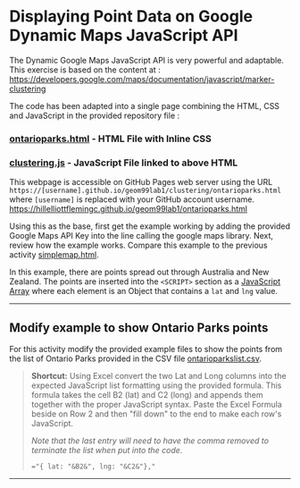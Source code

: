 # Displaying Point Data on Google Dynamic Maps JavaScript API

The Dynamic Google Maps JavaScript API is very powerful and adaptable. This exercise is based on the content at :
https://developers.google.com/maps/documentation/javascript/marker-clustering 

The code has been adapted into a single page combining the HTML, CSS and JavaScript in the provided repository file :

### [ontarioparks.html](ontarioparks.html) - HTML File with Inline CSS
### [clustering.js](clustering.js) - JavaScript File linked to above HTML

This webpage is accessible on GitHub Pages web server using the URL `https://[username].github.io/geom99lab1/clustering/ontarioparks.html` where `[username]` is replaced with your GitHub account username. 
https://hillelliottflemingc.github.io/geom99lab1/ontarioparks.html

Using this as the base, first get the example working by adding the provided Google Maps API Key into the line calling the google maps library. Next, review how the example works. Compare this example to the previous activity [simplemap.html](../services/simplemap.html).

In this example, there are points spread out through Australia and New Zealand. The points are inserted into the `<SCRIPT>` section as a [JavaScript Array](https://www.w3schools.com/js/js_arrays.asp) where each element is an Object that contains a `lat` and `lng` value. 

---

## Modify example to show Ontario Parks points

For this activity modify the provided example files to show the points from the list of Ontario Parks provided in the CSV file [ontarioparkslist.csv](ontarioparkslist.csv). 

> **Shortcut:** Using Excel convert the two Lat and Long columns into the expected JavaScript list formatting using the provided formula. This formula takes the cell B2 (lat) and C2 (long) and appends them together with the proper JavaScript syntax. Paste the Excel Formula beside on Row 2 and then "fill down" to the end to make each row's JavaScript. 
>
> _Note that the last entry will need to have the comma removed to terminate the list when put into the code._ 
>
> ```
> ="{ lat: "&B2&", lng: "&C2&"},"
> ```
---
